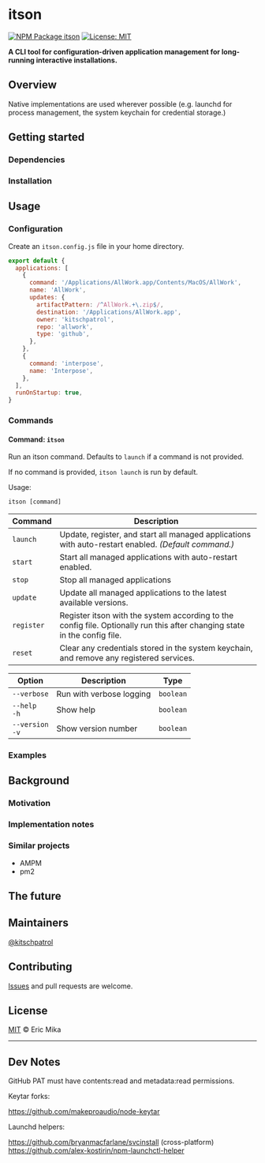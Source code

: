 <!--+ Warning: Content inside HTML comment blocks was generated by mdat and may be overwritten. +-->

# itson

<!-- badges -->

[![NPM Package itson](https://img.shields.io/npm/v/itson.svg)](https://npmjs.com/package/itson)
[![License: MIT](https://img.shields.io/badge/License-MIT-yellow.svg)](https://opensource.org/licenses/MIT)

<!-- /badges -->

<!-- short-description -->

**A CLI tool for configuration-driven application management for long-running interactive installations.**

<!-- /short-description -->

## Overview

Native implementations are used wherever possible (e.g. launchd for process management, the system keychain for credential storage.)

## Getting started

### Dependencies

### Installation

## Usage

### Configuration

Create an `itson.config.js` file in your home directory.

```js
export default {
  applications: [
    {
      command: '/Applications/AllWork.app/Contents/MacOS/AllWork',
      name: 'AllWork',
      updates: {
        artifactPattern: /^AllWork.+\.zip$/,
        destination: '/Applications/AllWork.app',
        owner: 'kitschpatrol',
        repo: 'allwork',
        type: 'github',
      },
    },
    {
      command: 'interpose',
      name: 'Interpose',
    },
  ],
  runOnStartup: true,
}
```

### Commands

<!-- cli-help {depth: 1} -->

#### Command: `itson`

Run an itson command. Defaults to `launch` if a command is not provided.

If no command is provided, `itson launch` is run by default.

Usage:

```txt
itson [command]
```

| Command    | Description                                                                                                               |
| ---------- | ------------------------------------------------------------------------------------------------------------------------- |
| `launch`   | Update, register, and start all managed applications with auto-restart enabled. _(Default command.)_                      |
| `start`    | Start all managed applications with auto-restart enabled.                                                                 |
| `stop`     | Stop all managed applications                                                                                             |
| `update`   | Update all managed applications to the latest available versions.                                                         |
| `register` | Register itson with the system according to the config file. Optionally run this after changing state in the config file. |
| `reset`    | Clear any credentials stored in the system keychain, and remove any registered services.                                  |

| Option              | Description              | Type      |
| ------------------- | ------------------------ | --------- |
| `--verbose`         | Run with verbose logging | `boolean` |
| `--help`<br>`-h`    | Show help                | `boolean` |
| `--version`<br>`-v` | Show version number      | `boolean` |

<!-- /cli-help -->

### Examples

## Background

### Motivation

### Implementation notes

### Similar projects

- AMPM
- pm2

## The future

## Maintainers

[@kitschpatrol](https://github.com/kitschpatrol)

<!-- contributing -->

## Contributing

[Issues](https://github.com/kitschpatrol/itson/issues) and pull requests are welcome.

<!-- /contributing -->

<!-- license -->

## License

[MIT](license.txt) © Eric Mika

<!-- /license -->

---

## Dev Notes

GitHub PAT must have contents:read and metadata:read permissions.

Keytar forks:

<https://github.com/makeproaudio/node-keytar>

Launchd helpers:

<https://github.com/bryanmacfarlane/svcinstall> (cross-platform)
<https://github.com/alex-kostirin/npm-launchctl-helper>
